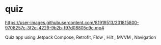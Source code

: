 # quiz

https://user-images.githubusercontent.com/81919513/231815800-9708257c-3f2e-4229-9b2b-f97d08805c9c.mp4

Quiz app using Jetpack Compose, Retrofit, Flow , Hilt , MVVM , Navigation
